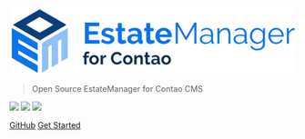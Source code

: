 ![logo](logo.svg)

> Open Source EstateManager for Contao CMS
 
<a href="https://github.com/contao-estatemanager/core"><img src="https://img.shields.io/github/license/contao-estatemanager/core?color=1268cc&style=flat-square"/></a>
<a href="https://github.com/contao-estatemanager/core"><img src="https://img.shields.io/packagist/v/contao-estatemanager/core?color=1268cc&style=flat-square"/></a>
<a href="https://github.com/contao-estatemanager/core"><img src="https://img.shields.io/packagist/dt/contao-estatemanager/core?color=1268cc&style=flat-square"/></a>


[GitHub](https://github.com/contao-estatemanager/core/)
[Get Started](#main)
